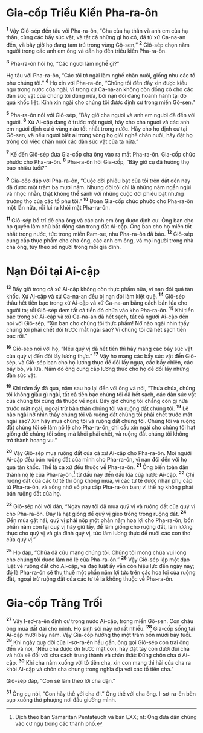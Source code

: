 

# Gia-cốp Triều Kiến Pha-ra-ôn
<sup><b>1</b></sup> Vậy Giô-sép đến tâu với Pha-ra-ôn, “Cha của hạ thần và anh em của hạ thần, cùng các bầy súc vật, và tất cả những gì họ có, đã từ xứ Ca-na-an đến, và bây giờ họ đang tạm trú trong vùng Gô-sen.” <sup><b>2</b></sup> Giô-sép chọn năm người trong các anh em ông và dẫn họ đến triều kiến Pha-ra-ôn.

<sup><b>3</b></sup> Pha-ra-ôn hỏi họ, “Các ngươi làm nghề gì?”

Họ tâu với Pha-ra-ôn, “Các tôi tớ ngài làm nghề chăn nuôi, giống như các tổ phụ chúng tôi.” <sup><b>4</b></sup> Họ xin với Pha-ra-ôn, “Chúng tôi đến đây xin được kiều ngụ trong nước của ngài, vì trong xứ Ca-na-an không còn đồng cỏ cho các đàn súc vật của chúng tôi dùng nữa, bởi nạn đói đang hoành hành tại đó quá khốc liệt. Kính xin ngài cho chúng tôi được định cư trong miền Gô-sen.”

<sup><b>5</b></sup> Pha-ra-ôn nói với Giô-sép, “Bây giờ cha ngươi và anh em ngươi đã đến với ngươi. <sup><b>6</b></sup> Xứ Ai-cập đang ở trước mặt ngươi, hãy cho cha ngươi và các anh em ngươi định cư ở vùng nào tốt nhất trong nước. Hãy cho họ định cư tại Gô-sen, và nếu ngươi biết ai trong vòng họ giỏi nghề chăn nuôi, hãy đặt họ trông coi việc chăn nuôi các đàn súc vật của ta nữa.”

<sup><b>7</b></sup> Kế đến Giô-sép đưa Gia-cốp cha ông vào ra mắt Pha-ra-ôn. Gia-cốp chúc phước cho Pha-ra-ôn. <sup><b>8</b></sup> Pha-ra-ôn hỏi Gia-cốp, “Bây giờ cụ đã hưởng thọ bao nhiêu tuổi?”

<sup><b>9</b></sup> Gia-cốp đáp với Pha-ra-ôn, “Cuộc đời phiêu bạt của tôi trên đất đến nay đã được một trăm ba mươi năm. Nhưng đời tôi chỉ là những năm ngắn ngủi và nhọc nhằn, thật không thể sánh với những cuộc đời phiêu bạt nhưng trường thọ của các tổ phụ tôi.” <sup><b>10</b></sup> Đoạn Gia-cốp chúc phước cho Pha-ra-ôn một lần nữa, rồi lui ra khỏi mặt Pha-ra-ôn.

<sup><b>11</b></sup> Giô-sép bố trí để cha ông và các anh em ông được định cư. Ông ban cho họ quyền làm chủ bất động sản trong đất Ai-cập. Ông ban cho họ miền tốt nhất trong nước, tức trong miền Ram-se, như Pha-ra-ôn đã bảo. <sup><b>12</b></sup> Giô-sép cung cấp thực phẩm cho cha ông, các anh em ông, và mọi người trong nhà cha ông, tùy theo số người trong mỗi gia đình.

# Nạn Đói tại Ai-cập
<sup><b>13</b></sup> Bấy giờ trong cả xứ Ai-cập không còn thực phẩm nữa, vì nạn đói quá tàn khốc. Xứ Ai-cập và xứ Ca-na-an đều bị nạn đói làm kiệt quệ. <sup><b>14</b></sup> Giô-sép thâu hết tiền bạc trong xứ Ai-cập và xứ Ca-na-an bằng cách bán lúa cho người ta; rồi Giô-sép đem tất cả tiền đó chứa vào kho Pha-ra-ôn. <sup><b>15</b></sup> Khi tiền bạc trong xứ Ai-cập và xứ Ca-na-an đã hết sạch, tất cả người Ai-cập đến nói với Giô-sép, “Xin ban cho chúng tôi thực phẩm! Nỡ nào ngài nhìn thấy chúng tôi phải chết đói trước mắt ngài sao? Vì chúng tôi đã hết sạch tiền bạc rồi.”

<sup><b>16</b></sup> Giô-sép nói với họ, “Nếu quý vị đã hết tiền thì hãy mang các bầy súc vật của quý vị đến đổi lấy lương thực.” <sup><b>17</b></sup> Vậy họ mang các bầy súc vật đến Giô-sép, và Giô-sép ban cho họ lương thực để đổi lấy ngựa, các bầy chiên, các bầy bò, và lừa. Năm đó ông cung cấp lương thực cho họ để đổi lấy những đàn súc vật.

<sup><b>18</b></sup> Khi năm ấy đã qua, năm sau họ lại đến với ông và nói, “Thưa chúa, chúng tôi không giấu gì ngài, tất cả tiền bạc chúng tôi đã hết sạch, các đàn súc vật của chúng tôi cũng đã thuộc về ngài. Bây giờ chúng tôi chẳng còn gì nữa trước mặt ngài, ngoại trừ bản thân chúng tôi và ruộng đất chúng tôi. <sup><b>19</b></sup> Lẽ nào ngài nỡ nhìn thấy chúng tôi và ruộng đất chúng tôi phải chết trước mắt ngài sao? Xin hãy mua chúng tôi và ruộng đất chúng tôi. Chúng tôi và ruộng đất chúng tôi sẽ làm nô lệ cho Pha-ra-ôn; chỉ cầu xin ngài cho chúng tôi hạt giống để chúng tôi sống mà khỏi phải chết, và ruộng đất chúng tôi không trở thành hoang vu.”

<sup><b>20</b></sup> Vậy Giô-sép mua ruộng đất của cả xứ Ai-cập cho Pha-ra-ôn. Mọi người Ai-cập đều bán ruộng đất của mình cho Pha-ra-ôn, vì nạn đói đến với họ quá tàn khốc. Thế là cả xứ đều thuộc về Pha-ra-ôn. <sup><b>21</b></sup> Ông biến toàn dân thành nô lệ của Pha-ra-ôn,[^1] từ đầu này đến đầu kia của nước Ai-cập. <sup><b>22</b></sup> Chỉ ruộng đất của các tư tế thì ông không mua, vì các tư tế được nhận phụ cấp từ Pha-ra-ôn, và sống nhờ số phụ cấp Pha-ra-ôn ban; vì thế họ không phải bán ruộng đất của họ.

<sup><b>23</b></sup> Giô-sép nói với dân, “Ngày nay tôi đã mua quý vị và ruộng đất của quý vị cho Pha-ra-ôn. Đây là hạt giống để quý vị gieo trồng trong ruộng đất. <sup><b>24</b></sup> Đến mùa gặt hái, quý vị phải nộp một phần năm hoa lợi cho Pha-ra-ôn, bốn phần năm còn lại quý vị hãy giữ lấy, để làm giống cho ruộng đất, làm lương thực cho quý vị và gia đình quý vị, tức làm lương thực để nuôi các con thơ của quý vị.”

<sup><b>25</b></sup> Họ đáp, “Chúa đã cứu mạng chúng tôi. Chúng tôi mong chúa vui lòng cho chúng tôi được làm nô lệ của Pha-ra-ôn.” <sup><b>26</b></sup> Vậy Giô-sép lập một đạo luật về ruộng đất cho Ai-cập, và đạo luật ấy vẫn còn hiệu lực đến ngày nay; đó là Pha-ra-ôn sẽ thu thuế một phần năm lợi tức trên các hoa lợi của ruộng đất, ngoại trừ ruộng đất của các tư tế là không thuộc về Pha-ra-ôn.

# Gia-cốp Trăng Trối
<sup><b>27</b></sup> Vậy I-sơ-ra-ên định cư trong nước Ai-cập, trong miền Gô-sen. Con cháu ông mua đất đai cho mình. Họ sinh sôi nảy nở rất nhiều. <sup><b>28</b></sup> Gia-cốp sống tại Ai-cập mười bảy năm. Vậy Gia-cốp hưởng thọ một trăm bốn mươi bảy tuổi. <sup><b>29</b></sup> Khi ngày qua đời của I-sơ-ra-ên hầu gần, ông gọi Giô-sép con trai ông đến và nói, “Nếu cha được ơn trước mặt con, hãy đặt tay con dưới đùi cha và hứa sẽ đối với cha cách trung thành và chân thật: Đừng chôn cha ở Ai-cập. <sup><b>30</b></sup> Khi cha nằm xuống với tổ tiên cha, xin con mang thi hài của cha ra khỏi Ai-cập và chôn cha chung trong nghĩa địa với các tổ tiên cha.”

Giô-sép đáp, “Con sẽ làm theo lời cha dặn.”

<sup><b>31</b></sup> Ông cụ nói, “Con hãy thề với cha đi.” Ông thề với cha ông. I-sơ-ra-ên bèn sụp xuống thờ phượng nơi đầu giường mình.

[^1]: Dịch theo bản Samaritan Pentateuch và bản LXX; nt: Ông đưa dân chúng vào cư ngụ trong các thành phố.
